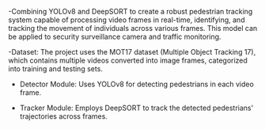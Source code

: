 -Combining YOLOv8 and DeepSORT to create a robust pedestrian tracking system capable of processing video frames in real-time, identifying, and tracking the movement of individuals across various frames. This model can be applied to security surveillance camera and traffic monitoring.

-Dataset: The project uses the MOT17 dataset (Multiple Object Tracking 17), which contains multiple videos converted into image frames, categorized into training and testing sets.

- Detector Module: Uses YOLOv8 for detecting pedestrians in each video frame.

- Tracker Module: Employs DeepSORT to track the detected pedestrians' trajectories across frames.
